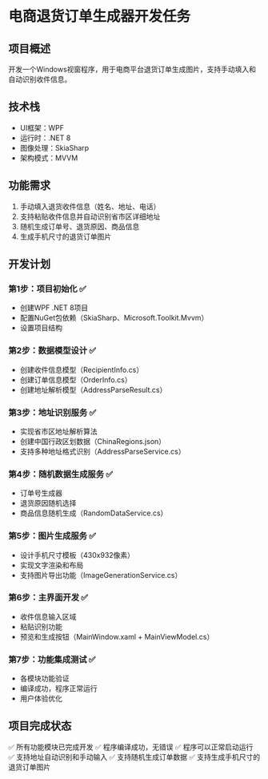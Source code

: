 # 电商退货订单生成器开发任务

## 项目概述
开发一个Windows视窗程序，用于电商平台退货订单生成图片，支持手动填入和自动识别收件信息。

## 技术栈
- UI框架：WPF
- 运行时：.NET 8
- 图像处理：SkiaSharp
- 架构模式：MVVM

## 功能需求
1. 手动填入退货收件信息（姓名、地址、电话）
2. 支持粘贴收件信息并自动识别省市区详细地址
3. 随机生成订单号、退货原因、商品信息
4. 生成手机尺寸的退货订单图片

## 开发计划
### 第1步：项目初始化 ✅
- 创建WPF .NET 8项目
- 配置NuGet包依赖（SkiaSharp、Microsoft.Toolkit.Mvvm）
- 设置项目结构

### 第2步：数据模型设计 ✅
- 创建收件信息模型（RecipientInfo.cs）
- 创建订单信息模型（OrderInfo.cs）
- 创建地址解析模型（AddressParseResult.cs）

### 第3步：地址识别服务 ✅
- 实现省市区地址解析算法
- 创建中国行政区划数据（ChinaRegions.json）
- 支持多种地址格式识别（AddressParseService.cs）

### 第4步：随机数据生成服务 ✅
- 订单号生成器
- 退货原因随机选择
- 商品信息随机生成（RandomDataService.cs）

### 第5步：图片生成服务 ✅
- 设计手机尺寸模板（430x932像素）
- 实现文字渲染和布局
- 支持图片导出功能（ImageGenerationService.cs）

### 第6步：主界面开发 ✅
- 收件信息输入区域
- 粘贴识别功能
- 预览和生成按钮（MainWindow.xaml + MainViewModel.cs）

### 第7步：功能集成测试 ✅
- 各模块功能验证
- 编译成功，程序正常运行
- 用户体验优化

## 项目完成状态
✅ 所有功能模块已完成开发
✅ 程序编译成功，无错误
✅ 程序可以正常启动运行
✅ 支持地址自动识别和手动输入
✅ 支持随机生成订单数据
✅ 支持生成手机尺寸的退货订单图片

